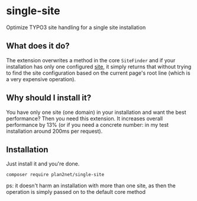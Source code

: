 # single-site

Optimize TYPO3 site handling for a single site installation

## What does it do?

The extension overwrites a method in the core `SiteFinder` and if your installation has only one configured [site](https://docs.typo3.org/m/typo3/reference-coreapi/master/en-us/ApiOverview/SiteHandling/Index.html), it simply returns that without trying to find the site configuration based on the current page's root line (which is a very expensive operation).

## Why should I install it?

You have only one site (one domain) in your installation and want the best performance?
Then you need this extension. 
It increases overall performance by 13% (or if you need a concrete number: in my test installation around 200ms per request).

## Installation

Just install it and you're done.

    composer require plan2net/single-site

ps: it doesn't harm an installation with more than one site, as then the operation is simply passed on to the default core method


